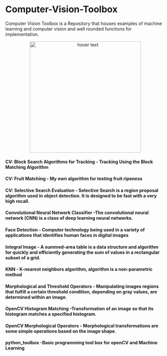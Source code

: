 # Computer-Vision-Toolbox
Computer Vision Toolbox  is a Repository that houses examples of machine learning and computer vision and well rounded functions for implementation. 

<p align="center">
  <img src="https://perfectial.com/wp-content/uploads/2018/10/What-is-the-Current-State-of-Computer-Vision.jpg" width="350" title="hover text">
</p>

#### CV: Block Search Algorithms for Tracking - Tracking Using the Block Matching Algorithm

#### CV: Fruit Matching - My own algorithm for testing fruit ripeness

#### CV: Selective Search Evaluation - Selective Search is a region proposal algorithm used in object detection. It is designed to be fast with a very high recall. 

#### Convolutional Neural Network Classifier -The convolutional neural network (CNN) is a class of deep learning neural networks.

#### Face Detection - Computer technology being used in a variety of applications that identifies human faces in digital images

#### Integral Image - A summed-area table is a data structure and algorithm for quickly and efficiently generating the sum of values in a rectangular subset of a grid.

#### KNN - K-nearest neighbors algorithm, algorithm is a non-parametric method 

#### Morphological and Threshold Operators - Manipulating images regions that fulfill a certain threshold condition, depending on gray values, are determined within an image.

#### OpenCV Histogram Matching -Transformation of an image so that its histogram matches a specified histogram.

#### OpenCV Morphological Operators - Morphological transformations are some simple operations based on the image shape.

#### python_toolbox  -Basic programming tool box for openCV and Machine Learning
